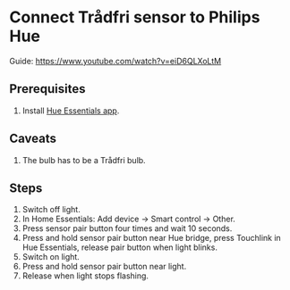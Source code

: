 # Connect Trådfri sensor to Philips Hue
Guide: https://www.youtube.com/watch?v=eiD6QLXoLtM

## Prerequisites

1. Install [Hue Essentials app](https://play.google.com/store/apps/details?id=com.superthomaslab.hueessentials&hl=en). 

## Caveats

1. The bulb has to be a Trådfri bulb.

## Steps

1. Switch off light.
2. In Home Essentials: Add device -> Smart control -> Other.
3. Press sensor pair button four times and wait 10 seconds.
4. Press and hold sensor pair button near Hue bridge, press Touchlink in Hue Essentials, release pair button when light blinks.
5. Switch on light.
6. Press and hold sensor pair button near light.
7. Release when light stops flashing.